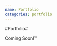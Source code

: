```yaml
---
name: Portfolio
categories: portfolio
---
```


#Portfolio#

Coming Soon!™

<!--
**Portfolio Website**
| 2015

**2D Turn-Based Strategy Game**
| 2015

**2D Tile Map Editor**
| 2011-2012

**Academic CLP Attendance Database**
| 2011
-->
